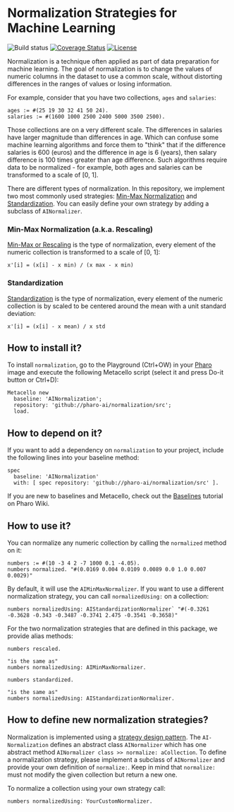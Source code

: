 # Normalization Strategies for Machine Learning

![Build status](https://github.com/pharo-ai/normalization/workflows/CI/badge.svg)
[![Coverage Status](https://coveralls.io/repos/github/pharo-ai/normalization/badge.svg?branch=master)](https://coveralls.io/github/pharo-ai/normalization?branch=master)
[![License](https://img.shields.io/badge/license-MIT-blue.svg)](https://raw.githubusercontent.com/pharo-ai/normalization/master/LICENSE)

Normalization is a technique often applied as part of data preparation for machine learning. The goal of normalization is to change the values of numeric columns in the dataset to use a common scale, without distorting differences in the ranges of values or losing information.

For example, consider that you have two collections, `ages` and `salaries`:

```Smalltalk
ages := #(25 19 30 32 41 50 24).
salaries := #(1600 1000 2500 2400 5000 3500 2500).
```

Those collections are on a very different scale. The differences in salaries have larger magnitude than differences in age. Which can confuse some machine learning algorithms and force them to "think" that if the difference salaries is 600 (euros) and the difference in age is 6 (years), then salary difference is 100 times greater than age difference. Such algorithms require data to be normalized - for example, both ages and salaries can be transformed to a scale of [0, 1].

There are different types of normalization. In this repository, we implement two most commonly used strategies: [Min-Max Normalization](https://en.wikipedia.org/wiki/Feature_scaling) and [Standardization](https://en.wikipedia.org/wiki/Standard_score). You can easily define your own strategy by adding a subclass of `AINormalizer`.

### Min-Max Normalization (a.k.a. Rescaling)

[Min-Max or Rescaling](https://en.wikipedia.org/wiki/Feature_scaling) is the type of normalization, every element of the numeric collection is transformed to a scale of [0, 1]:

```
x'[i] = (x[i] - x min) / (x max - x min)
```

### Standardization

[Standardization](https://en.wikipedia.org/wiki/Standard_score) is the type of normalization, every element of the numeric collection is by scaled to be centered around the mean with a unit standard deviation:

```
x'[i] = (x[i] - x mean) / x std
```


## How to install it?

To install `normalization`, go to the Playground (Ctrl+OW) in your [Pharo](https://pharo.org/) image and execute the following Metacello script (select it and press Do-it button or Ctrl+D):

```Smalltalk
Metacello new
  baseline: 'AINormalization';
  repository: 'github://pharo-ai/normalization/src';
  load.
```

## How to depend on it?

If you want to add a dependency on `normalization` to your project, include the following lines into your baseline method:

```Smalltalk
spec
  baseline: 'AINormalization'
  with: [ spec repository: 'github://pharo-ai/normalization/src' ].
```

If you are new to baselines and Metacello, check out the [Baselines](https://github.com/pharo-open-documentation/pharo-wiki/blob/master/General/Baselines.md) tutorial on Pharo Wiki.

## How to use it?

You can normalize any numeric collection by calling the `normalized` method on it:

```Smalltalk
numbers := #(10 -3 4 2 -7 1000 0.1 -4.05).
numbers normalized. "#(0.0169 0.004 0.0109 0.0089 0.0 1.0 0.007 0.0029)"
```

By default, it will use the `AIMinMaxNormalizer`. If you want to use a different normalization strategy, you can call `normalizedUsing:` on a collection:

```Smalltalk
numbers normalizedUsing: AIStandardizationNormalizer` "#(-0.3261 -0.3628 -0.343 -0.3487 -0.3741 2.475 -0.3541 -0.3658)"
```

For the two normalization strategies that are defined in this package, we provide alias methods:

```Smalltalk
numbers rescaled.

"is the same as"
numbers normalizedUsing: AIMinMaxNormalizer.
```
```Smalltalk
numbers standardized.

"is the same as"
numbers normalizedUsing: AIStandardizationNormalizer.
```

## How to define new normalization strategies?

Normalization is implemented using a [strategy design pattern](https://en.wikipedia.org/wiki/Strategy_pattern). The `AI-Normalization` defines an abstract class `AINormalizer` which has one abstract method `AINormalizer class >> normalize: aCollection`. To define a normalization strategy, please implement a subclass of `AINormalizer` and provide your own definition of `normalize:`. Keep in mind that `normalize:` must not modify the given collection but return a new one.

To normalize a collection using your own strategy call:

```Smalltalk
numbers normalizedUsing: YourCustomNormalizer.
```
